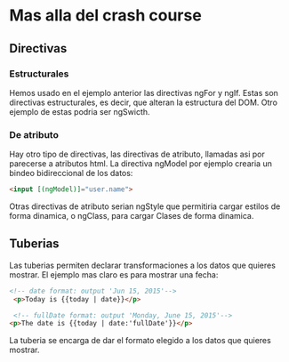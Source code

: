 # Mas alla del crash course

## Directivas

### Estructurales

Hemos usado en el ejemplo anterior las directivas ngFor y ngIf. Estas son directivas estructurales, es decir, que alteran la estructura del DOM. Otro ejemplo de estas podria ser ngSwicth.

### De atributo

Hay otro tipo de directivas, las directivas de atributo, llamadas asi por parecerse a atributos html. La directiva ngModel por ejemplo crearia un bindeo bidireccional de los datos:

```html
<input [(ngModel)]="user.name">
```

Otras directivas de atributo serian ngStyle que permitiria cargar estilos de forma dinamica, o ngClass, para cargar Clases de forma dinamica.

## Tuberias

Las tuberias permiten declarar transformaciones a los datos que quieres mostrar. El ejemplo mas claro es para mostrar una fecha:

```html
<!-- date format: output 'Jun 15, 2015'-->
 <p>Today is {{today | date}}</p>

 <!-- fullDate format: output 'Monday, June 15, 2015'-->
<p>The date is {{today | date:'fullDate'}}</p>
```

La tuberia se encarga de dar el formato elegido a los datos que quieres mostrar.